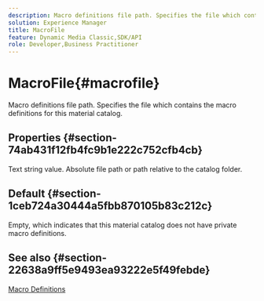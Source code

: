 ```yaml
---
description: Macro definitions file path. Specifies the file which contains the macro definitions for this material catalog.
solution: Experience Manager
title: MacroFile
feature: Dynamic Media Classic,SDK/API
role: Developer,Business Practitioner
---
```


# MacroFile{#macrofile}

Macro definitions file path. Specifies the file which contains the macro definitions for this material catalog.

## Properties {#section-74ab431f12fb4fc9b1e222c752cfb4cb}

Text string value. Absolute file path or path relative to the catalog folder.

## Default {#section-1ceb724a30444a5fbb870105b83c212c}

Empty, which indicates that this material catalog does not have private macro definitions.

## See also {#section-22638a9ff5e9493ea93222e5f49febde}

[Macro Definitions](../../../../../ir-api/material-cat/image-rendering-api-ref/c-ir-material-catalog/c-ir-macro-definition-reference/c-ir-macro-definition-reference.md#concept-477b77fa187147bfa55fa67134d4a453) 
